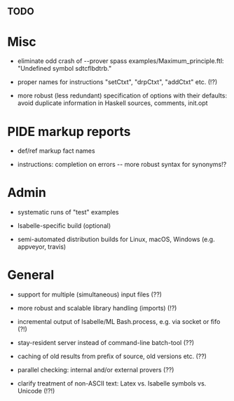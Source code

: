 ## TODO ##

# Misc #

* eliminate odd crash of --prover spass examples/Maximum_principle.ftl:
  "Undefined symbol sdtcflbdtrb."

* proper names for instructions "setCtxt", "drpCtxt", "addCtxt" etc. (!?)

* more robust (less redundant) specification of options with their defaults:
  avoid duplicate information in Haskell sources, comments, init.opt


# PIDE markup reports #

* def/ref markup fact names

* instructions: completion on errors -- more robust syntax for synonyms!?


# Admin #

* systematic runs of "test" examples

* Isabelle-specific build (optional)

* semi-automated distribution builds for Linux, macOS, Windows
  (e.g. appveyor, travis)


# General #

* support for multiple (simultaneous) input files (??)

* more robust and scalable library handling (imports) (!?)

* incremental output of Isabelle/ML Bash.process, e.g. via socket or fifo (?!)

* stay-resident server instead of command-line batch-tool (??)

* caching of old results from prefix of source, old versions etc. (??)

* parallel checking: internal and/or external provers (??)

* clarify treatment of non-ASCII text: Latex vs. Isabelle symbols vs. Unicode (!?!)
